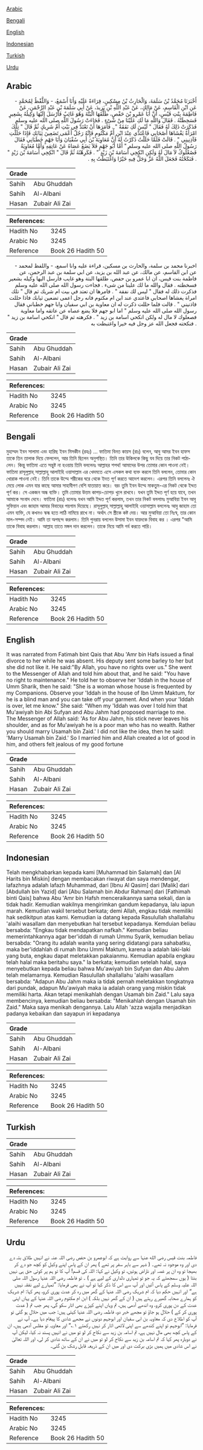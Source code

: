 [Arabic](#arabic)

[Bengali](#bengali)

[English](#english)

[Indonesian](#indonesian)

[Turkish](#turkish)

[Urdu](#urdu)

## Arabic


<div dir="rtl" lang="ar" style={{fontSize:'larger',backgroundColor:'#f8f9fa',padding:20}}>
أَخْبَرَنَا مُحَمَّدُ بْنُ سَلَمَةَ، وَالْحَارِثُ بْنُ مِسْكِينٍ، قِرَاءَةً عَلَيْهِ وَأَنَا أَسْمَعُ، - وَاللَّفْظُ لِمُحَمَّدٍ - عَنِ ابْنِ الْقَاسِمِ، عَنْ مَالِكٍ، عَنْ عَبْدِ اللَّهِ بْنِ يَزِيدَ، عَنْ أَبِي سَلَمَةَ بْنِ عَبْدِ الرَّحْمَنِ، عَنْ فَاطِمَةَ بِنْتِ قَيْسٍ، أَنَّ أَبَا عَمْرِو بْنَ حَفْصٍ، طَلَّقَهَا الْبَتَّةَ وَهُوَ غَائِبٌ فَأَرْسَلَ إِلَيْهَا وَكِيلُهُ بِشَعِيرٍ فَسَخِطَتْهُ ‏.‏ فَقَالَ وَاللَّهِ مَا لَكِ عَلَيْنَا مِنْ شَىْءٍ ‏.‏ فَجَاءَتْ رَسُولَ اللَّهِ صلى الله عليه وسلم فَذَكَرَتْ ذَلِكَ لَهُ فَقَالَ ‏"‏ لَيْسَ لَكِ نَفَقَةٌ ‏"‏ ‏.‏ فَأَمَرَهَا أَنْ تَعْتَدَّ فِي بَيْتِ أُمِّ شَرِيكٍ ثُمَّ قَالَ ‏"‏ تِلْكَ امْرَأَةٌ يَغْشَاهَا أَصْحَابِي فَاعْتَدِّي عِنْدَ ابْنِ أُمِّ مَكْتُومٍ فَإِنَّهُ رَجُلٌ أَعْمَى تَضَعِينَ ثِيَابَكِ فَإِذَا حَلَلْتِ فَآذِنِينِي ‏"‏ ‏.‏ قَالَتْ فَلَمَّا حَلَلْتُ ذَكَرْتُ لَهُ أَنَّ مُعَاوِيَةَ بْنَ أَبِي سُفْيَانَ وَأَبَا جَهْمٍ خَطَبَانِي فَقَالَ رَسُولُ اللَّهِ صلى الله عليه وسلم ‏"‏ أَمَّا أَبُو جَهْمٍ فَلاَ يَضَعُ عَصَاهُ عَنْ عَاتِقِهِ وَأَمَّا مُعَاوِيَةُ فَصُعْلُوكٌ لاَ مَالَ لَهُ وَلَكِنِ انْكِحِي أُسَامَةَ بْنَ زَيْدٍ ‏"‏ ‏.‏ فَكَرِهْتُهُ ثُمَّ قَالَ ‏"‏ انْكِحِي أُسَامَةَ بْنَ زَيْدٍ ‏"‏ ‏.‏ فَنَكَحْتُهُ فَجَعَلَ اللَّهُ عَزَّ وَجَلَّ فِيهِ خَيْرًا وَاغْتَبَطْتُ بِهِ ‏.‏
</div>
<div style={{backgroundColor:'#f8f9fa',padding:20, marginBottom: 10}}><table> <thead> <tr> <th>Grade</th> <th></th> </tr> </thead> <tbody> <tr><td>Sahih</td><td>Abu Ghuddah</td></tr><tr><td>Sahih</td><td>Al-Albani</td></tr><tr><td>Hasan</td><td>Zubair Ali Zai</td></tr></tbody></table><table> <thead> <tr> <th>References:</th> <th></th> </tr> </thead> <tbody><tr><td>Hadith No</td><td>3245</td></tr><tr><td>Arabic No</td><td>3245</td></tr><tr><td>Reference</td><td>Book 26 Hadith 50</td></tr></tbody></table></div>


<div dir="rtl" lang="ar" style={{fontSize:'larger',backgroundColor:'#f8f9fa',padding:20}}>
اخبرنا محمد بن سلمة، والحارث بن مسكين، قراءة عليه وانا اسمع، - واللفظ لمحمد - عن ابن القاسم، عن مالك، عن عبد الله بن يزيد، عن ابي سلمة بن عبد الرحمن، عن فاطمة بنت قيس، ان ابا عمرو بن حفص، طلقها البتة وهو غايب فارسل اليها وكيله بشعير فسخطته . فقال والله ما لك علينا من شىء . فجاءت رسول الله صلى الله عليه وسلم فذكرت ذلك له فقال " ليس لك نفقة " . فامرها ان تعتد في بيت ام شريك ثم قال " تلك امراة يغشاها اصحابي فاعتدي عند ابن ام مكتوم فانه رجل اعمى تضعين ثيابك فاذا حللت فاذنيني " . قالت فلما حللت ذكرت له ان معاوية بن ابي سفيان وابا جهم خطباني فقال رسول الله صلى الله عليه وسلم " اما ابو جهم فلا يضع عصاه عن عاتقه واما معاوية فصعلوك لا مال له ولكن انكحي اسامة بن زيد " . فكرهته ثم قال " انكحي اسامة بن زيد " . فنكحته فجعل الله عز وجل فيه خيرا واغتبطت به
</div>
<div style={{backgroundColor:'#f8f9fa',padding:20, marginBottom: 10}}><table> <thead> <tr> <th>Grade</th> <th></th> </tr> </thead> <tbody> <tr><td>Sahih</td><td>Abu Ghuddah</td></tr><tr><td>Sahih</td><td>Al-Albani</td></tr><tr><td>Hasan</td><td>Zubair Ali Zai</td></tr></tbody></table><table> <thead> <tr> <th>References:</th> <th></th> </tr> </thead> <tbody><tr><td>Hadith No</td><td>3245</td></tr><tr><td>Arabic No</td><td>3245</td></tr><tr><td>Reference</td><td>Book 26 Hadith 50</td></tr></tbody></table></div>

## Bengali


<div dir="ltr" lang="bn" style={{fontSize:'larger',backgroundColor:'#f8f9fa',padding:20}}>
মুহাম্মদ ইবন সালামা এবং হারিছ ইবন মিসকীন (রহঃ) ... ফাতিমা বিনত কায়স (রাঃ) বলেন, আবু আমর ইবন হাফস তাকে তিন তালাক দিয়ে ফেললেন, আর তিনি ছিলেন অনুপস্থিত। তিনি তার উকিলকে কিছু যব দিয়ে তার নিকট পাঠালেন। কিন্তু ফাতিমা এতে সন্তুষ্ট না হওয়ায় তিনি বললেনঃ আল্লাহর শপথ! আমাদের উপর তোমার কোন পাওনা নেই। ফাতিমা রাসূলুল্লাহ্ সাল্লাল্লাহু আলাইহি ওয়াসাল্লাম এর খেদমতে এসে এসকল কথা ব্যক্ত করলে তিনি বললেন, তোমার কোন খোরাক পাওনা নেই। তিনি তাকে উম্মে শরীকের ঘরে থেকে ইদত পূর্ণ করতে আদেশ করলেন। এরপর তিনি বললেনঃ ঐ মেয়ে লোক এমন যার কাছে আমার সাহাবীগণ বেশি যাতায়াত করে। বরং তুমি ইবন উম্মে মাকতুম-এর নিকট থেকে ইদ্দত পূৰ্ণ কর। সে একজন অন্ধ ব্যক্তি। তুমি তোমার উত্তম কাপড়-চোপড় খুলে রাখবে। যখন তুমি ইদ্দত পূর্ণ হয়ে যাবে, তখন আমাকে সংবাদ দেবে। ফাতিমা (রাঃ) বলেনঃ যখন আমি ইদ্দত পূর্ণ করলাম, তখন তার নিকট বললামঃ মুআবিয়া ইবন আবু সুফিয়ান এবং জাহাম আমার বিবাহের পয়গাম দিয়েছে। রাসূলুল্লাহ্ সাল্লাল্লাহু আলাইহি ওয়াসাল্লাম বললেনঃ আবু জাহাম তো এমন ব্যক্তি, যে কখনও স্কন্ধ হতে লাঠি নামিয়ে রাখে না। অর্থাৎ সে স্ত্রীকে কষ্ট দেয়। আর মুআবিয়া তো নিঃস্ব, তার কোন মাল-সম্পদ নেই। আমি তা অপছন্দ করলাম। তিনি পুনরায় বললেন উসামা ইবন যায়দকে বিবাহ কর । এরপর "আমি তাকে বিবাহ করলাম। আল্লাহ তাতে মঙ্গল দান করলেন। তাকে নিয়ে আমি গর্ব করতে পারি।
</div>
<div style={{backgroundColor:'#f8f9fa',padding:20, marginBottom: 10}}><table> <thead> <tr> <th>Grade</th> <th></th> </tr> </thead> <tbody> <tr><td>Sahih</td><td>Abu Ghuddah</td></tr><tr><td>Sahih</td><td>Al-Albani</td></tr><tr><td>Hasan</td><td>Zubair Ali Zai</td></tr></tbody></table><table> <thead> <tr> <th>References:</th> <th></th> </tr> </thead> <tbody><tr><td>Hadith No</td><td>3245</td></tr><tr><td>Arabic No</td><td>3245</td></tr><tr><td>Reference</td><td>Book 26 Hadith 50</td></tr></tbody></table></div>

## English


<div dir="ltr" lang="en" style={{fontSize:'larger',backgroundColor:'#f8f9fa',padding:20}}>
It was narrated from Fatimah bint Qais that Abu 'Amr bin Hafs issued a final divorce to her while he was absent. His deputy sent some barley to her but she did not like it. He said:"By Allah, you have no rights over us." She went to the Messenger of Allah and told him about that, and he said: "You have no right to maintenance." He told her to observe her 'Iddah in the house of Umm Sharik, then he said: "She is a woman whose house is frequented by my Companions. Observe your 'Iddah in the house of Ibn Umm Maktum, for he is a blind man and you can take off your garment. And when your 'Iddah is over, let me know." She said: "When my 'Iddah was over I told him that Mu'awiyah bin Abi Sufyan and Abu Jahm had proposed marriage to me. The Messenger of Allah said: 'As for Abu Jahm, his stick never leaves his shoulder, and as for Mu'awiyah he is a poor man who has no wealth. Rather you should marry Usamah bin Zaid.' I did not like the idea, then he said: 'Marry Usamah bin Zaid.' So I married him and Allah created a lot of good in him, and others felt jealous of my good fortune
</div>
<div style={{backgroundColor:'#f8f9fa',padding:20, marginBottom: 10}}><table> <thead> <tr> <th>Grade</th> <th></th> </tr> </thead> <tbody> <tr><td>Sahih</td><td>Abu Ghuddah</td></tr><tr><td>Sahih</td><td>Al-Albani</td></tr><tr><td>Hasan</td><td>Zubair Ali Zai</td></tr></tbody></table><table> <thead> <tr> <th>References:</th> <th></th> </tr> </thead> <tbody><tr><td>Hadith No</td><td>3245</td></tr><tr><td>Arabic No</td><td>3245</td></tr><tr><td>Reference</td><td>Book 26 Hadith 50</td></tr></tbody></table></div>

## Indonesian


<div dir="ltr" lang="id" style={{fontSize:'larger',backgroundColor:'#f8f9fa',padding:20}}>
Telah mengkhabarkan kepada kami [Muhammad bin Salamah] dan [Al Harits bin Miskin] dengan membacakan riwayat dan saya mendengar, lafazhnya adalah lafazh Muhammad, dari [Ibnu Al Qasim] dari [Malik] dari [Abdullah bin Yazid] dari [Abu Salamah bin Abdur Rahman] dari [Fathimah binti Qais] bahwa Abu 'Amr bin Hafsh menceraikannya sama sekali, dan ia tidak hadir. Kemudian wakilnya mengirimkan gandum kepadanya, lalu iapun marah. Kemudian wakil tersebut berkata; demi Allah, engkau tidak memiliki hak sedikitpun atas kami. Kemudian ia datang kepada Rasulullah shallallahu 'alaihi wasallam dan menyebutkan hal tersebut kepadanya. Kemduian beliau bersabda: "Engkau tidak mendapatkan nafkah." Kemudian beliau memerintahkannya agar ber'iddah di rumah Ummu Syarik, kemudian beliau bersabda: "Orang itu adalah wanita yang sering didatangi para sahabatku, maka ber'iddahlah di rumah Ibnu Ummi Maktum, karena ia adalah laki-laki yang buta, engkau dapat meletakkan pakaianmu. Kemudian apabila engkau telah halal maka beritahu saya." Ia berkata; kemudian setelah halal, saya menyebutkan kepada beliau bahwa Mu'awiyah bin Sufyan dan Abu Jahm telah melamarnya. Kemudian Rasulullah shallallahu 'alaihi wasallam bersabda: "Adapun Abu Jahm maka ia tidak pernah meletakkan tongkatnya dari pundak, adapun Mu'awiyah maka ia adalah orang yang miskin tidak memiliki harta. Akan tetapi menikahlah dengan Usamah bin Zaid." Lalu saya membencinya, kemudian beliau bersabda: "Menikahlah dengan Usamah bin Zaid." Maka saya menikah dengannya. Lalu Allah 'azza wajalla menjadikan padanya kebaikan dan sayapun iri kepadanya
</div>
<div style={{backgroundColor:'#f8f9fa',padding:20, marginBottom: 10}}><table> <thead> <tr> <th>Grade</th> <th></th> </tr> </thead> <tbody> <tr><td>Sahih</td><td>Abu Ghuddah</td></tr><tr><td>Sahih</td><td>Al-Albani</td></tr><tr><td>Hasan</td><td>Zubair Ali Zai</td></tr></tbody></table><table> <thead> <tr> <th>References:</th> <th></th> </tr> </thead> <tbody><tr><td>Hadith No</td><td>3245</td></tr><tr><td>Arabic No</td><td>3245</td></tr><tr><td>Reference</td><td>Book 26 Hadith 50</td></tr></tbody></table></div>

## Turkish


<div dir="ltr" lang="tr" style={{fontSize:'larger',backgroundColor:'#f8f9fa',padding:20}}>

</div>
<div style={{backgroundColor:'#f8f9fa',padding:20, marginBottom: 10}}><table> <thead> <tr> <th>Grade</th> <th></th> </tr> </thead> <tbody> <tr><td>Sahih</td><td>Abu Ghuddah</td></tr><tr><td>Sahih</td><td>Al-Albani</td></tr><tr><td>Hasan</td><td>Zubair Ali Zai</td></tr></tbody></table><table> <thead> <tr> <th>References:</th> <th></th> </tr> </thead> <tbody><tr><td>Hadith No</td><td>3245</td></tr><tr><td>Arabic No</td><td>3245</td></tr><tr><td>Reference</td><td>Book 26 Hadith 50</td></tr></tbody></table></div>

## Urdu


<div dir="rtl" lang="ur" style={{fontSize:'larger',backgroundColor:'#f8f9fa',padding:20}}>
فاطمہ بنت قیس رضی الله عنہا سے روایت ہے کہ ابوعمرو بن حفص رضی اللہ عنہ نے انہیں طلاق بتہ دے دی اور وہ موجود نہ تھے۔ ( شہر سے باہر سفر پر تھے ) پھر ان کے پاس اپنے وکیل کو کچھ جو دے کر بھیجا تو وہ ان پر غصہ اور ناراض ہوئیں، تو وکیل نے کہا: اللہ کی قسم! آپ کا تو ہم پر کوئی حق ہی نہیں بنتا ( یوں سمجھئے کہ یہ جو تو تمہاری دلداری کے لیے ہے ) ۔ تو فاطمہ رضی اللہ عنہا رسول اللہ صلی اللہ علیہ وسلم کے پاس آئیں اور آپ سے اس کا ذکر کیا تو آپ نے بھی فرمایا: ”تمہارے لیے نفقہ نہیں ہے“ اور انہیں حکم دیا کہ ام شریک رضی اللہ عنہا کے گھر میں رہ کر عدت پوری کرو، پھر کہا: ام شریک کو ہمارے صحابہ گھیرے رہتے ہیں ( ان کے گھر نہیں بلکہ ) ابن ام مکتوم رضی اللہ عنہا کے یہاں اپنی عدت کے دن پوری کرو، وہ اندھے آدمی ہیں، تم وہاں اپنے کپڑے بھی اتار سکو گی، پھر جب تم ( عدت پوری کر کے ) حلال ہو جاؤ تو مجھے خبر دو، فاطمہ رضی اللہ عنہا کہتی ہیں: جب میں حلال ہو گئی تو آپ کو اطلاع دی کہ معاویہ بن ابی سفیان اور ابوجہم دونوں نے مجھے شادی کا پیغام دیا ہے۔ آپ نے فرمایا: ”ابوجہم تو اپنے کندھے سے اپنی لاٹھی اتار کر نہیں رکھتے ۱؎“ اور معاویہ تو مفلس آدمی ہیں، ان کے پاس کچھ بھی مال نہیں ہے، تم اسامہ بن زید سے نکاح کر لو تو میں نے انہیں پسند نہ کیا، لیکن آپ نے دوبارہ پھر کہا کہ تم اسامہ بن زید سے نکاح کر لو تو میں نے ان کے ساتھ شادی کر لی، اور اللہ تعالیٰ نے اس شادی میں ہمیں بڑی برکت دی اور میں ان کے ذریعہ قابل رشک بن گئی۔
</div>
<div style={{backgroundColor:'#f8f9fa',padding:20, marginBottom: 10}}><table> <thead> <tr> <th>Grade</th> <th></th> </tr> </thead> <tbody> <tr><td>Sahih</td><td>Abu Ghuddah</td></tr><tr><td>Sahih</td><td>Al-Albani</td></tr><tr><td>Hasan</td><td>Zubair Ali Zai</td></tr></tbody></table><table> <thead> <tr> <th>References:</th> <th></th> </tr> </thead> <tbody><tr><td>Hadith No</td><td>3245</td></tr><tr><td>Arabic No</td><td>3245</td></tr><tr><td>Reference</td><td>Book 26 Hadith 50</td></tr></tbody></table></div>